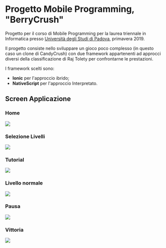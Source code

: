 # Progetto Mobile Programming, "BerryCrush"

Progetto per il corso di Mobile Programming per la laurea triennale in Informatica presso [Università degli Studi di Padova](https://www.unipd.it/), primavera 2019.

Il progetto consiste nello sviluppare un gioco poco complesso (in questo caso un clone di CandyCrush) con due framework appartenenti ad approcci diversi della classificazione di Raj Tolety per confrontarne le prestazioni.

I framework scelti sono:

- **Ionic** per l'approccio ibrido;
- **NativeScript** per l'approccio Interpretato.

## Screen Applicazione

### Home
![](screenshot/home.png)

### Selezione Livelli
![](screenshot/level-selection.png)

### Tutorial
![](screenshot/tutorial_begin.png)

### Livello normale
![](screenshot/level_power.png)

### Pausa
![](screenshot/level_paused.png)

### Vittoria
![](screenshot/level_completed.png)